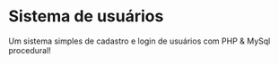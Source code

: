 # Sistema de usuários
Um sistema simples de cadastro e login de usuários com PHP & MySql procedural!
